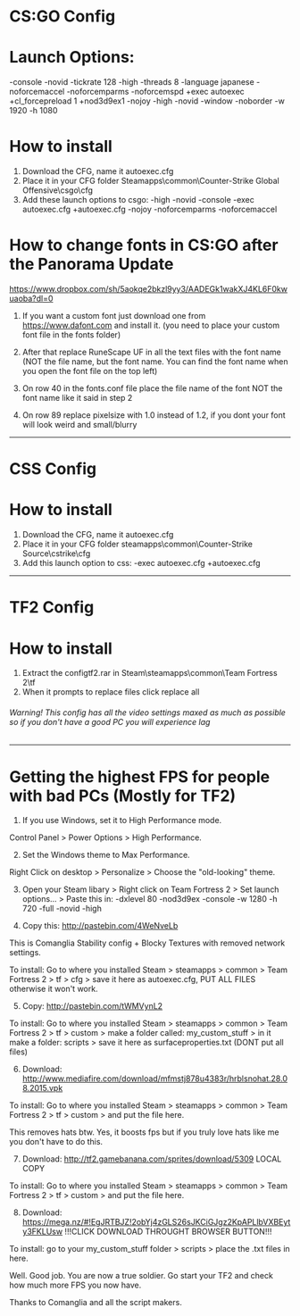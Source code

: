 # CS:GO Config

# Launch Options: 
-console -novid -tickrate 128 -high -threads 8 -language japanese -noforcemaccel -noforcemparms -noforcemspd +exec autoexec +cl_forcepreload 1 +nod3d9ex1 -nojoy -high -novid -window -noborder -w 1920 -h 1080

# How to install 
1. Download the CFG, name it autoexec.cfg
2. Place it in your CFG folder Steamapps\common\Counter-Strike Global Offensive\csgo\cfg
3. Add these launch options to csgo: -high -novid -console -exec autoexec.cfg +autoexec.cfg -nojoy -noforcemparms -noforcemaccel

# How to change fonts in CS:GO after the Panorama Update
https://www.dropbox.com/sh/5aokqe2bkzl9yy3/AADEGk1wakXJ4KL6F0kwuaoba?dl=0

1. If you want a custom font just download one from https://www.dafont.com and install it. (you need to place your custom font file in the fonts folder) 

2. After that replace RuneScape UF in all the text files with the font name (NOT the file name, but the font name. You can find the font name when you open the font file on the top left)

3. On row 40 in the fonts.conf file place the file name of the font NOT the font name like it said in step 2 

4. On row 89 replace pixelsize with 1.0 instead of 1.2, if you dont your font will look weird and small/blurry

-----------------------------------------------------------------------------------------------------------------------------------

# CSS Config

# How to install 
1. Download the CFG, name it autoexec.cfg
2. Place it in your CFG folder steamapps\common\Counter-Strike Source\cstrike\cfg
3. Add this launch option to css: -exec autoexec.cfg +autoexec.cfg

-----------------------------------------------------------------------------------------------------------------------------------

# TF2 Config

# How to install
1. Extract the configtf2.rar in Steam\steamapps\common\Team Fortress 2\tf
2. When it prompts to replace files click replace all
###### Warning! This config has all the video settings maxed as much as possible so if you don't have a good PC you will experience lag 

-----------------------------------------------------------------------------------------------------------------------------------

# Getting the highest FPS for people with bad PCs (Mostly for TF2)

1. If you use Windows, set it to High Performance mode.

Control Panel > Power Options > High Performance.

2. Set the Windows theme to Max Performance.

Right Click on desktop > Personalize > Choose the "old-looking" theme.

3. Open your Steam libary > Right click on Team Fortress 2 > Set launch options... > Paste this in:
-dxlevel 80 -nod3d9ex -console -w 1280 -h 720 -full -novid -high

4. Copy this: http://pastebin.com/4WeNveLb

This is Comanglia Stability config + Blocky Textures with removed network settings.

To install: Go to where you installed Steam > steamapps > common > Team Fortress 2 > tf > cfg > save it here as autoexec.cfg, PUT ALL FILES otherwise it won't work.

5. Copy: http://pastebin.com/tWMVynL2

To install: Go to where you installed Steam > steamapps > common > Team Fortress 2 > tf > custom > make a folder called: my_custom_stuff > in it make a folder: scripts > save it here as surfaceproperties.txt (DONT put all files)

6. Download: http://www.mediafire.com/download/mfmstj878u4383r/hrblsnohat.28.08.2015.vpk

To install: Go to where you installed Steam > steamapps > common > Team Fortress 2 > tf > custom > and put the file here.

This removes hats btw. Yes, it boosts fps but if you truly love hats like me you don't have to do this.

7. Download: http://tf2.gamebanana.com/sprites/download/5309 LOCAL COPY

To install: Go to where you installed Steam > steamapps > common > Team Fortress 2 > tf > custom > and put the file here.

8. Download: https://mega.nz/#!EgJRTBJZ!2obYj4zGLS26sJKCiGJgz2KpAPLlbVXBEyty3FKLUsw !!!CLICK DOWNLOAD THROUGHT BROWSER BUTTON!!!

To install: go to your my_custom_stuff folder > scripts > place the .txt files in here.

Well. Good job. You are now a true soldier.
Go start your TF2 and check how much more FPS you now have.

Thanks to Comanglia and all the script makers.
